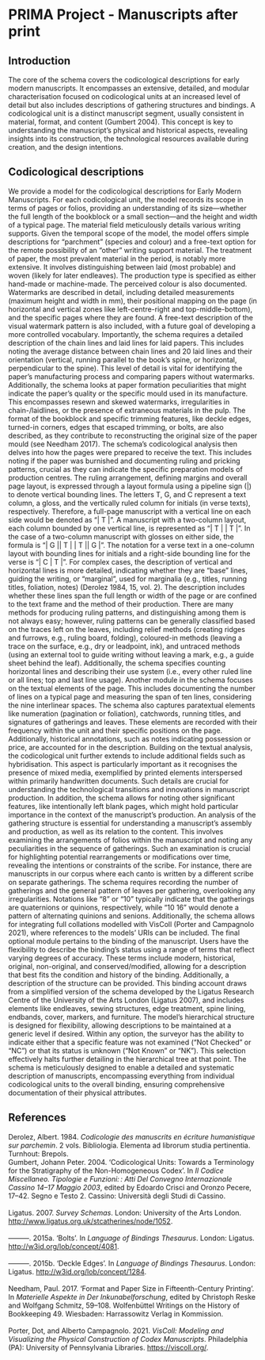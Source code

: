 # PRIMA Project - Manuscripts after print

## Introduction
The core of the schema covers the codicological descriptions for early modern manuscripts. It encompasses an extensive, detailed, and modular characterisation focused on codicological units at an increased level of detail but also includes descriptions of gathering structures and bindings. A codicological unit is a distinct manuscript segment, usually consistent in material, format, and content (Gumbert 2004). This concept is key to understanding the manuscript’s physical and historical aspects, revealing insights into its construction, the technological resources available during creation, and the design intentions. 

## Codicological descriptions
We provide a model for the codicological descriptions for Early Modern Manuscripts. For each codicological unit, the model records its scope in terms of pages or folios, providing an understanding of its size—whether the full length of the bookblock or a small section—and the height and width of a typical page. The material field meticulously details various writing supports. Given the temporal scope of the model, the model offers simple descriptions for “parchment” (species and colour) and a free-text option for the remote possibility of an “other” writing support material. The treatment of paper, the most prevalent material in the period, is notably more extensive. It involves distinguishing between laid (most probable) and woven (likely for later endleaves). The production type is specified as either hand-made or machine-made. The perceived colour is also documented.
Watermarks are described in detail, including detailed measurements (maximum height and width in mm), their positional mapping on the page (in horizontal and vertical zones like left-centre-right and top-middle-bottom), and the specific pages where they are found. A free-text description of the visual watermark pattern is also included, with a future goal of developing a more controlled vocabulary. Importantly, the schema requires a detailed description of the chain lines and laid lines for laid papers. This includes noting the average distance between chain lines and 20 laid lines and their orientation (vertical, running parallel to the book’s spine, or horizontal, perpendicular to the spine). This level of detail is vital for identifying the paper’s manufacturing process and comparing papers without watermarks.
Additionally, the schema looks at paper formation peculiarities that might indicate the paper’s quality or the specific mould used in its manufacture. This encompasses resewn and skewed watermarks, irregularities in chain-/laidlines, or the presence of extraneous materials in the pulp. The format of the bookblock and specific trimming features, like deckle edges,  turned-in corners, edges that escaped trimming, or bolts,  are also described, as they contribute to reconstructing the original size of the paper mould (see Needham 2017).
The schema’s codicological analysis then delves into how the pages were prepared to receive the text. This includes noting if the paper was burnished and documenting ruling and pricking patterns, crucial as they can indicate the specific preparation models of production centres. The ruling arrangement, defining margins and overall page layout, is expressed through a layout formula using a pipeline sign (|) to denote vertical bounding lines. The letters T, G, and C represent a text column, a gloss, and the vertically ruled column for initials (in verse texts), respectively. Therefore, a full-page manuscript with a vertical line on each side would be denoted as “| T |”. A manuscript with a two-column layout, each column bounded by one vertical line, is represented as “| T | | T |”. In the case of a two-column manuscript with glosses on either side, the formula is “| G || T | | T || G |”. The notation for a verse text in a one-column layout with bounding lines for initials and a right-side bounding line for the verse is “| C | T |”.
For complex cases, the description of vertical and horizontal lines is more detailed, indicating whether they are “base” lines, guiding the writing, or “marginal”, used for marginalia (e.g., titles, running titles, foliation, notes) (Derolez 1984, 15, vol. 2). The description includes whether these lines span the full length or width of the page or are confined to the text frame and the method of their production. There are many methods for producing ruling patterns, and distinguishing among them is not always easy; however, ruling patterns can be generally classified based on the traces left on the leaves, including relief methods (creating ridges and furrows, e.g., ruling board, folding), coloured-in methods (leaving a trace on the surface, e.g., dry or leadpoint, ink), and untraced methods (using an external tool to guide writing without leaving a mark, e.g., a guide sheet behind the leaf). Additionally, the schema specifies counting horizontal lines and describing their use system (i.e., every other ruled line or all lines; top and last line usage).
Another module in the schema focuses on the textual elements of the page. This includes documenting the number of lines on a typical page and measuring the span of ten lines, considering the nine interlinear spaces. The schema also captures paratextual elements like numeration (pagination or foliation), catchwords, running titles, and signatures of gatherings and leaves. These elements are recorded with their frequency within the unit and their specific positions on the page. Additionally, historical annotations, such as notes indicating possession or price, are accounted for in the description.
Building on the textual analysis, the codicological unit further extends to include additional fields such as hybridisation. This aspect is particularly important as it recognises the presence of mixed media, exemplified by printed elements interspersed within primarily handwritten documents. Such details are crucial for understanding the technological transitions and innovations in manuscript production. In addition, the schema allows for noting other significant features, like intentionally left blank pages, which might hold particular importance in the context of the manuscript’s production.
An analysis of the gathering structure is essential for understanding a manuscript’s assembly and production, as well as its relation to the content. This involves examining the arrangements of folios within the manuscript and noting any peculiarities in the sequence of gatherings. Such an examination is crucial for highlighting potential rearrangements or modifications over time, revealing the intentions or constraints of the scribe. For instance, there are manuscripts in our corpus where each canto is written by a different scribe on separate gatherings. The schema requires recording the number of gatherings and the general pattern of leaves per gathering, overlooking any irregularities. Notations like “8” or “10” typically indicate that the gatherings are quaternions or quinions, respectively, while “10 16” would denote a pattern of alternating quinions and senions. Additionally, the schema allows for integrating full collations modelled with VisColl (Porter and Campagnolo 2021), where references to the models’ URIs can be included.
The final optional module pertains to the binding of the manuscript. Users have the flexibility to describe the binding’s status using a range of terms that reflect varying degrees of accuracy. These terms include modern, historical, original, non-original, and conserved/modified, allowing for a description that best fits the condition and history of the binding. Additionally, a description of the structure can be provided. This binding account draws from a simplified version of the schema developed by the Ligatus Research Centre of the University of the Arts London (Ligatus 2007), and includes elements like endleaves, sewing structures, edge treatment, spine lining, endbands, cover, markers, and furniture.
The model’s hierarchical structure is designed for flexibility, allowing descriptions to be maintained at a generic level if desired. Within any option, the surveyor has the ability to indicate either that a specific feature was not examined (“Not Checked” or “NC”) or that its status is unknown (“Not Known” or “NK”). This selection effectively halts further detailing in the hierarchical tree at that point.
The schema is meticulously designed to enable a detailed and systematic description of manuscripts, encompassing everything from individual codicological units to the overall binding, ensuring comprehensive documentation of their physical attributes. 

## References
Derolez, Albert. 1984. *Codicologie des manuscrits en écriture humanistique sur parchemin*. 2 vols. Bibliologia. Elementa ad librorum studia pertinentia. Turnhout: Brepols. 
<br>
Gumbert, Johann Peter. 2004. ‘Codicological Units: Towards a Terminology for the Stratigraphy of the Non-Homogeneous Codex’. In *Il Codice Miscellaneo. Tipologie e Funzioni: : Atti Del Convegno Internazionale Cassino 14–17 Maggio 2003*, edited by Edoardo Crisci and Oronzo Pecere, 17–42. Segno e Testo 2. Cassino: Università degli Studi di Cassino.  
<br>
Ligatus. 2007. *Survey Schemas*. London: University of the Arts London. http://www.ligatus.org.uk/stcatherines/node/1052.  
<br>
———. 2015a. ‘Bolts’. In *Language of Bindings Thesaurus*. London: Ligatus. http://w3id.org/lob/concept/4081.  
<br>
———. 2015b. ‘Deckle Edges’. In *Language of Bindings Thesaurus*. London: Ligatus. http://w3id.org/lob/concept/1284.  
<br>
Needham, Paul. 2017. ‘Format and Paper Size in Fifteenth-Century Printing’. In *Materielle Aspekte in Der Inkunabelforschung*, edited by Christoph Reske and Wolfgang Schmitz, 59–108. Wolfenbüttel Writings on the History of Bookkeeping 49. Wiesbaden: Harrassowitz Verlag in Kommission.  
<br>
Porter, Dot, and Alberto Campagnolo. 2021. *VisColl: Modeling and Visualizing the Physical Construction of Codex Manuscripts*. Philadelphia (PA): University of Pennsylvania Libraries. https://viscoll.org/.  



